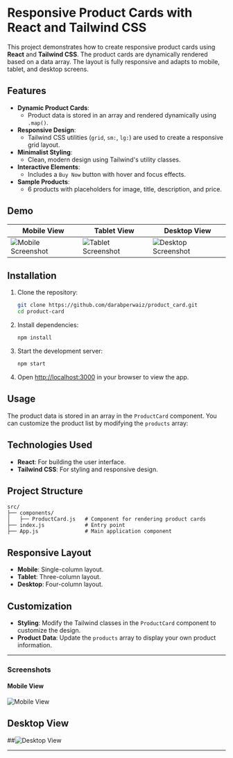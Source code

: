 
# Responsive Product Cards with React and Tailwind CSS

This project demonstrates how to create responsive product cards using **React** and **Tailwind CSS**. The product cards are dynamically rendered based on a data array. The layout is fully responsive and adapts to mobile, tablet, and desktop screens.

## Features

- **Dynamic Product Cards**:
  - Product data is stored in an array and rendered dynamically using `.map()`.
- **Responsive Design**:
  - Tailwind CSS utilities (`grid`, `sm:`, `lg:`) are used to create a responsive grid layout.
- **Minimalist Styling**:
  - Clean, modern design using Tailwind's utility classes.
- **Interactive Elements**:
  - Includes a `Buy Now` button with hover and focus effects.
- **Sample Products**:
  - 6 products with placeholders for image, title, description, and price.

## Demo

| Mobile View          | Tablet View          | Desktop View          |
|----------------------|----------------------|-----------------------|
| ![Mobile Screenshot](https://github.com/user-attachments/assets/224a511f-4fd8-4632-b7c7-5bded58de2d4) | ![Tablet Screenshot](https://github.com/user-attachments/assets/f496c946-5957-42ed-af71-087571e85728) | ![Desktop Screenshot](https://github.com/user-attachments/assets/01deeed9-e5c9-44e5-9973-bdb5d3a7b60f) |

## Installation

1. Clone the repository:
   ```bash
   git clone https://github.com/darabperwaiz/product_card.git
   cd product-card
   ```

2. Install dependencies:
   ```bash
   npm install
   ```

3. Start the development server:
   ```bash
   npm start
   ```

4. Open [http://localhost:3000](http://localhost:3000) in your browser to view the app.

## Usage

The product data is stored in an array in the `ProductCard` component. You can customize the product list by modifying the `products` array:

## Technologies Used

- **React**: For building the user interface.
- **Tailwind CSS**: For styling and responsive design.

## Project Structure

```
src/
├── components/
│   ├── ProductCard.js   # Component for rendering product cards
├── index.js             # Entry point
├── App.js               # Main application component
```

## Responsive Layout

- **Mobile**: Single-column layout.
- **Tablet**: Three-column layout.
- **Desktop**: Four-column layout.

## Customization

- **Styling**:
  Modify the Tailwind classes in the `ProductCard` component to customize the design.
- **Product Data**:
  Update the `products` array to display your own product information.

---

### **Screenshots**

#### **Mobile View**
![Mobile View](https://github.com/user-attachments/assets/a7cf16cf-51d4-42ff-ab42-0483ff36bf58)

## **Desktop View**
##![Desktop View](https://github.com/user-attachments/assets/ad9047f0-b714-430b-a835-727020750a93)

---

